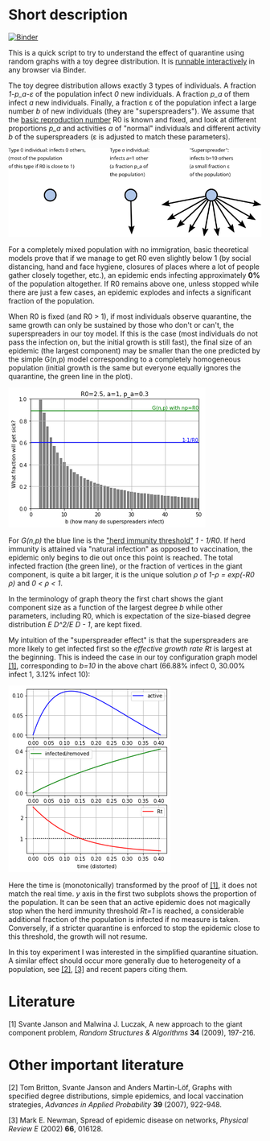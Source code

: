 # Short description


[![Binder](https://mybinder.org/badge_logo.svg)](https://mybinder.org/v2/gh/valentas-kurauskas/heterogeneous-population-epidemics/master)

This is a quick script to try to understand the effect of quarantine using random graphs with a toy degree distribution.
It is [runnable interactively](https://mybinder.org/v2/gh/valentas-kurauskas/heterogeneous-population-epidemics/master) in any browser via Binder.

The toy degree distribution allows exactly 3 types of individuals. A fraction *1-p_a-ε* of the population infect *0* new individuals.
A fraction *p_a* of them infect *a* new individuals. Finally, a fraction ε of the population infect a large number *b* of new individuals (they are "superspreaders"). We assume that the [basic reproduction number](https://en.wikipedia.org/wiki/Basic_reproduction_number) R0 is known and fixed, and look at different proportions *p_a* and activities *a* of "normal" individuals and different activity *b* of the superspreaders (ε is adjusted to match these parameters). 

![Types of individuals](three_types.svg "Three types of individuals")

For a completely mixed population with no immigration, basic theoretical models prove that if we manage to get R0 even slightly below 1 (by social distancing, hand and face hygiene, closures of places where a lot of people gather closely together, etc.), an epidemic ends infecting approximately **0%** of the population altogether. If R0 remains above one, unless stopped while there are just a few cases, an epidemic explodes and infects a significant fraction of the population.

When R0 is fixed (and R0 > 1), if most individuals observe quarantine, the same growth can only be sustained by those who don't or can't, the superspreaders in our toy model. If this is the case (most individuals do not pass the infection on, but the initial growth is still fast), the final size of an epidemic (the largest component) may be smaller than the one predicted by the simple G(n,p) model corresponding to a completely homogeneous population (initial growth is the same but everyone equally ignores the quarantine, the green line in the plot).

![Example chart](example.png "30% infect 1, 100ε% (the superspreaders) infect b, others infect 0")

For *G(n,p)* the blue line is the ["herd immunity threshold"](https://en.wikipedia.org/wiki/Herd_immunity#Mechanics) *1 - 1/R0*. If herd immunity is attained via "natural infection" as opposed to vaccination, the epidemic only begins to die out once this point is reached. The total infected fraction (the green line), or the fraction of vertices in the giant component, is quite a bit larger, it is the unique solution *ρ* of *1-ρ  = exp(-R0 ρ)* and *0 < ρ < 1*.

In the terminology of graph theory the first chart shows the giant component size as a function of the largest degree *b* while other parameters, including R0, which is expectation of the size-biased degree distribution *E D^2/E D - 1*, are kept fixed.

My intuition of the "superspreader effect" is that the superspreaders are more likely to get infected first so the *effective growth rate* *Rt* is largest at the beginning. This is indeed the case in our toy configuration graph model [[1]](#1), corresponding to *b=10* in the above chart (66.88% infect 0, 30.00% infect 1, 3.12% infect 10):

![Example chart 2](example2.png)

Here the time is (monotonically) transformed by the proof of [[1]](#1), it does not match the real time.
*y* axis in the first two subplots shows the proportion of the population. It can be seen that an active
epidemic does not magically stop when the herd immunity threshold *Rt=1* is reached, a considerable additional fraction of the population is infected if no measure is taken. Conversely, if a stricter quarantine is enforced to stop the epidemic close to this threshold, the growth will not resume.

In this toy experiment I was interested in the simplified quarantine situation. A similar effect should occur more generally due to heterogeneity of a population, see [[2]](#2), [[3]](#3) and recent papers citing them.

# Literature

<a id="1">[1]</a> Svante Janson and Malwina J. Luczak, A new approach to the giant component problem, *Random Structures & Algorithms* **34** (2009), 197-216.

# Other important literature


<a id="2">[2]</a> Tom Britton, Svante Janson and Anders Martin-Löf, Graphs with specified degree distributions, simple epidemics, and local vaccination strategies, *Advances in Applied Probability* **39** (2007), 922-948.

<a id="3">[3]</a> Mark E. Newman, Spread of epidemic disease on networks, *Physical Review E* (2002) **66**, 016128. 
